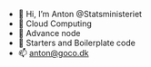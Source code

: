 - 👋 Hi, I’m Anton @Statsministeriet 
- 👀 Cloud Computing
- 🌱 Advance node
- 💞️ Starters and Boilerplate code
- 📫 anton@goco.dk
